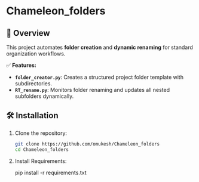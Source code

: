 # Chameleon_folders

## 📌 Overview
This project automates **folder creation** and **dynamic renaming** for standard organization workflows.

✅ **Features:**
- **`folder_creator.py`**: Creates a structured project folder template with subdirectories.
- **`RT_rename.py`**: Monitors folder renaming and updates all nested subfolders dynamically.

## 🛠 Installation
1. Clone the repository:
   ```bash
   git clone https://github.com/omukesh/Chameleon_folders
   cd Chameleon_folders
2. Install Requirements:

    pip install -r requirements.txt
